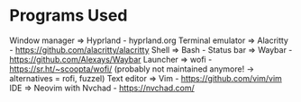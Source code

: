 # Programs Used 

Window manager => Hyprland - hyprland.org 
Terminal emulator => Alacritty - https://github.com/alacritty/alacritty
Shell => Bash -
Status bar => Waybar - https://github.com/Alexays/Waybar
Launcher => wofi - https://sr.ht/~scoopta/wofi/ (probably not maintained anymore! -> alternatives = rofi, fuzzel)
Text editor => Vim - https://github.com/vim/vim
IDE => Neovim with Nvchad - https://nvchad.com/ 




